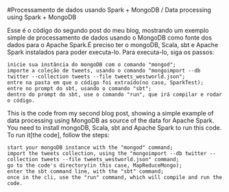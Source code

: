 #Processamento de dados usando Spark + MongoDB / Data processing using Spark + MongoDB

Esse é o código do segundo post do meu blog, mostrando um exemplo simple de processamento de dados usando o MongoDB como fonte dos dados para o Apache Spark.É preciso ter o mongoDB, Scala, sbt e Apache Spark instalados para poder executa-lo. Para executa-lo, siga os passos:

    inicie sua instância do mongoDB com o comando "mongod";
    importe a coleção de tweets, usando o comando "mongoimport --db twitter --collection tweets --file tweets_westworld.json";
    entre na pasta em que o código foi extraído(no caso, SparkTest);
    entre no prompt do sbt, usando o comando "sbt";
    dentro do prompt do sbt, use o comando "run", que irá compilar e rodar o código.

This is the code from my second blog post, showing a simple example of data processing using MongoDB as source of the data for Apache Spark. You need to install mongoDB, Scala, sbt and Apache Spark to run this code. To run it[the code], follow the steps:

    start your mongoDB instance with the "mongod" command;
    import the tweets collection, using the "mongoimport --db twitter --collection tweets --file tweets_westworld.json" command;
    go to the code's directory(in this case, MapReduceMongo);
    enter the sbt command line, with the "sbt" command;
    once in the cli, use the "run" command, which will compile and run the code.
